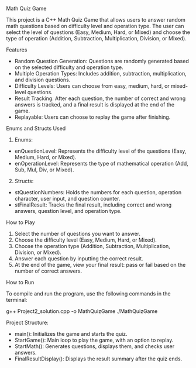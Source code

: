 Math Quiz Game

This project is a C++ Math Quiz Game that allows users to answer random math questions based on difficulty level and operation type. The user can select the level of questions (Easy, Medium, Hard, or Mixed) and choose the type of operation (Addition, Subtraction, Multiplication, Division, or Mixed).

Features

- Random Question Generation: Questions are randomly generated based on the selected difficulty and operation type.
- Multiple Operation Types: Includes addition, subtraction, multiplication, and division questions.
- Difficulty Levels: Users can choose from easy, medium, hard, or mixed-level questions.
- Result Tracking: After each question, the number of correct and wrong answers is tracked, and a final result is displayed at the end of the game.
- Replayable: Users can choose to replay the game after finishing.
  
Enums and Structs Used

1. Enums:

- enQuestionLevel: Represents the difficulty level of the questions (Easy, Medium, Hard, or Mixed).
- enOperationLevel: Represents the type of mathematical operation (Add, Sub, Mul, Div, or Mixed).
  
2. Structs:
  

- stQuestionNumbers: Holds the numbers for each question, operation character, user input, and question counter.
- stFinalResult: Tracks the final result, including correct and wrong answers, question level, and operation type.

  
How to Play


1. Select the number of questions you want to answer.
2. Choose the difficulty level (Easy, Medium, Hard, or Mixed).
3. Choose the operation type (Addition, Subtraction, Multiplication, Division, or Mixed).
4. Answer each question by inputting the correct result.
5. At the end of the game, view your final result: pass or fail based on the number of correct answers.

   
How to Run

To compile and run the program, use the following commands in the terminal:


g++ Project2_solution.cpp -o MathQuizGame
./MathQuizGame


Project Structure:

- main(): Initializes the game and starts the quiz.
- StartGame(): Main loop to play the game, with an option to replay.
- StartMath(): Generates questions, displays them, and checks user answers.
- FinalResultDisplay(): Displays the result summary after the quiz ends.

  

